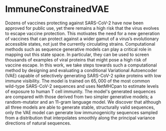 # ImmuneConstrainedVAE
Dozens of vaccines protecting against SARS-CoV-2 have now been approved for public use, yet there remains a high risk that the virus evolves to escape vaccine protection. This motivates the need for a new generation of vaccines that can protect against a wider gamut of a virus’s evolutionary accessible states, not just the currently circulating strains. Computational methods such as sequence generative models can play a critical role in mapping out this state space. In particular, they can be used to screen thousands of examples of viral proteins that might pose a high risk of vaccine escape.  In this work, we take steps towards such a computational method by designing and evaluating a conditional Variational Autoencoder (VAE) capable of selectively generating SARS-CoV-2 spike proteins with low immune visibility. The model is trained on $65,000$ of the most common wild-type SARS-CoV-2 sequences and uses NetMHCpan to estimate levels of exposure to human T cell immunity. The model's generated sequences are compared with those derived from two simpler generative models; a random-mutator and an 11-gram language model. We discover that although all three models are able to generate stable, structurally valid sequences, only the VAE model can generate low immunogenicity sequences sampled from a distribution that interpolates smoothly along the principal variance directions of natural sequences.
